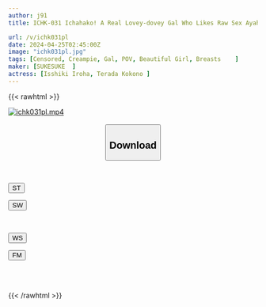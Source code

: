 ```yaml
---
author: j91
title: ICHK-031 Ichahako! A Real Lovey-dovey Gal Who Likes Raw Sex Ayaha-chan, A Half-outside, Half-medium-tall Bitch Gal & Kokono-chan, A Gal With Beautiful Breasts Who Squirts A Lot

url: /v/ichk031pl
date: 2024-04-25T02:45:00Z
image: "ichk031pl.jpg"
tags: [Censored, Creampie, Gal, POV, Beautiful Girl, Breasts	]
maker: [SUKESUKE  ]
actress: [Isshiki Iroha, Terada Kokono ]
---
```



{{< rawhtml >}}

<div class="video" data-videoid="LamYQ89zbXURlxb">
    <a href="javascript:;">
        <img src="/v/ichk031pl/ichk031pl.jpg" width="WIDTH" height="HEIGHT" alt="ichk031pl.mp4" loading="lazy">
    </a>
</div>

<script type="text/javascript" src="https://j91.asia/asset/on-demand-st.js"></script>

<br>
  <link rel="stylesheet" href="https://j91.asia/asset/bs5.css">
  
  <center>
  <button class="btn btn-primary" type="button" data-bs-toggle="collapse" data-bs-target=".multi-collapse" aria-expanded="false" aria-controls="multiCollapseExample1 multiCollapseExample2"><h2>Download</h2></button></center>
</p>
<div class="row">
  <div class="col">
    <div class="collapse multi-collapse" id="multiCollapseExample1">
      <div class="card card-body">
	      	      <br>
<div class="buttons">  
<p><a href="https://streamtape.to/v/LamYQ89zbXURlxb" target="_blank"><button class="btn-hover color-3"><i class="fa fa-download"></i> ST</button></a></p>
<p><a href="https://asnwish.com/7o1v638cb3bu" target="_blank"><button class="btn-hover color-2"><i class="fa fa-download"></i> SW</button></a></p></div>
    </div>
  </div>
</div>
  <div class="col">
    <div class="collapse multi-collapse" id="multiCollapseExample2">
      <div class="card card-body">
	      <br>
<div class="buttons">
<p><a href="https://wolfstream.tv/vlfo9wxv8o61"><button class="btn-hover color-9"><i class="fa fa-download"></i> WS</button></a></p>
<p><a href="https://filemoon.sx/d/qrk9a4ivk1ub"><button class="btn-hover color-8"><i class="fa fa-download"></i> FM</button></a></p></div>
<br><br>
      </div>
    </div>
  </div>
</div>

{{< /rawhtml >}}